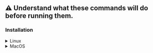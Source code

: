 ## :warning: Understand what these commands will do before running them.

### Installation


<details>
	<summary>Linux</summary>

As a normal user open a terminal and run commands:

Git Clone Repo to Home Directory(This will overwrite your config file if you have one already):
~~~
git clone https://github.com/jtw023/.config.git ~$USER/.config
~~~
Create Symlinks and copy gitignore:
~~~
ln -sv ~$USER/.config/Linux/nvim ~$USER/.config/ && ln -sv ~$USER/.config/Linux/Xresources/.Xresources ~$USER/.Xresources && ln -sv ~$USER/.config/Linux/xinit/.xinitrc ~$USER/.xinitrc && ln -sv ~$USER/.config/Linux/Xauthority/.Xauthority ~$USER/.Xauthority && ln -sv ~$USER/.config/Linux/zsh/.zshenv ~$USER/.zshenv && sudo cp -v ~$USER/.config/Linux/zsh/.zshrc.root /root/.zshrc && sudo mkdir -p /usr/share/zsh/themes && sudo cp -v ~$USER/.config/Linux/zsh/bira.zsh-theme /usr/share/zsh/themes/bira.zsh-theme && cp ~$USER/.config/Linux/.gitignore ~$USER/.config/
~~~
Install Neovim and Neovim Plugins:
~~~
pacman -Syu postgresql neovim sqlfluff pgformatter python
~~~
~~~
python -m pip install autopep8
~~~
~~~
/usr/local/bin/nvim -c :PlugInstall
~~~
With my keybindings for neovim, if you push the space bar plus the number 3 while in normal mode it'll open a new tab showing a folded list of keybindings. Use shift+m to fold and unfold.

<b>These config files make use of the Fantasque Sans Mono font family systemwide. The TTF fonts for the entire family as well as the nerd family variant are available [in my fonts repo](https://github.com/jtw023/fonts).</b>
</details>

<details>
	<summary>MacOS</summary>

As a normal user open a terminal and run commands:

Git Clone Repo to Home Directory(This will overwrite your config file if you have one already):
~~~
git clone https://github.com/jtw023/.config.git $HOME/.config
~~~
Create Symlinks and copy files:
~~~
ln -sv $HOME/.config/MacOS/nvim $HOME/.config/ && ln -sv $HOME/.config/MacOS/zsh/.zshrc $HOME/ && ln -sv $HOME/.config/MacOS/kitty $HOME/.config/ && cp $HOME/.config/MacOS/.gitignore $HOME/.config/ && cp $HOME/.config/MacOS/sqlfluff/.sqlfluff $HOME/bitbucket_repos/jordanw/SQL/
~~~
Install Neovim and Neovim Necessary Programs:
~~~
brew install postgresql@14 neovim sqlfluff gh fzf lsd bat jq kitty ripgrep
~~~
~~~
python -m pip install autopep8
~~~
~~~
/usr/local/bin/nvim -c :PlugInstall
~~~

----

With my keybindings for neovim, if you push the space bar plus the number 3 while in normal mode it'll open a new tab showing a folded list of keybindings. Use shift+m to fold and unfold. You can also push the space bar plus f plus k to open a text box and directly fuzzy search what you need.

----

If using SQL be sure to set up your database connection in a file named `connections.json` inside whichever directory you choose to save SQL files to. This can even be a git directory so that the files are automatically tracked. Just be sure to add your `connections.json` to the `.gitignore`.
<details>
    <summary>How to configure SQL</summary>

There are three options to do this but my preferred way is as follows:
1. visit $HOME/.config/nvim/lua/config/plug-dadbod.lua and edit the `vim.g.db_ui_save_location` variable(This is okay to be commited as it is just a directory).
2. open nvim and type `:DBUIAddConnection`. This will prompt you to enter a database connection and will be saved in `vim.g.db_ui_save_location` as `connections.json`. You can repeat this process as many times as desired. Or you can manually create and edit `connections.json` using the following structure:
<pre><code>
    [
        {"url": "insert-your-url-here", "name": "insert-your-name-here"},
        {"url": "insert-your-second-url-here", "name": "insert-your-second-name-here"}
    ]
</code></pre>
If you have further questions about this please visit [the vim-dadbod-ui plugin on github](https://github.com/kristijanhusak/vim-dadbod-ui#databases).
</details>

----

<b>These config files make use of the Fira Code font family in the kitty terminal emulator. If you use that terminal, the TTF fonts are available [in my fonts repo](https://github.com/jtw023/fonts).</b>
</details>
